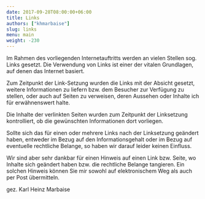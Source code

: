 ```yaml
---
date: 2017-09-28T08:00:00+06:00
title: Links 
authors: ["khmarbaise"]
slug: links
menu: main
weight: -230
---
```


Im Rahmen des vorliegenden Internetauftritts werden an vielen Stellen sog.
Links gesetzt. Die Verwendung von Links ist einer der vitalen Grundlagen, auf denen
das Internet basiert.

Zum Zeitpunkt der Link-Setzung wurden die Links mit der Absicht gesetzt, weitere
Informationen zu liefern bzw. dem Besucher zur Verfügung zu stellen, oder auch
auf Seiten zu verweisen, deren Aussehen oder Inhalte ich für erwähnenswert
halte.

Die Inhalte der verlinkten Seiten wurden zum Zeitpunkt der Linksetzung
kontrolliert, ob die gewünschten Informationen dort vorliegen.

Sollte sich das für einen oder mehrere Links nach der Linksetzung geändert
haben, entweder im Bezug auf den Informationsgehalt oder im Bezug auf
eventuelle rechtliche Belange, so haben wir darauf leider keinen Einfluss.

Wir sind aber sehr dankbar für einen Hinweis auf einen Link bzw. Seite, wo
Inhalte sich geändert haben bzw. die rechtliche Belange tangieren. Ein solchen
Hinweis können Sie mir sowohl auf elektronischem Weg als auch per Post
übermitteln.

gez. Karl Heinz Marbaise
